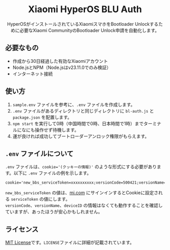 <div align="center">
  <h1>Xiaomi HyperOS BLU Auth</h1>
  HyperOSがインストールされているXiaomiスマホをBootloader Unlockするために必要なXiaomi CommunityのBootloader Unlock申請を自動化します。
</div>

## 必要なもの
- 作成から30日経過した有効なXiaomiアカウント
- Node.jsとNPM（Node.jsはv23.11.0でのみ検証）
- インターネット接続

## 使い方
1. `sample.env` ファイルを参考に、`.env` ファイルを作成します。
2. `.env` ファイルがあるディレクトリと同じディレクトリに `bl-auth.js` と `package.json` を配置します。
3. `npm start` を実行して0時（中国時間で0時、日本時間で1時）までターミナルになにも操作せず待機します。
4. 運が良ければ成功してブートローダーアンロック権限がもらえます。

## `.env` ファイルについて
`.env` ファイルは、`cookie='(クッキーの情報)'` のような形式にする必要があります。以下に `.env` ファイルの例を示します。
<br>
```
cookie='new_bbs_serviceToken=xxxxxxxxxx;versionCode=500421;versionName=5.4.21;deviceID=ABCD1234'
```
`new_bbs_serviceToken` の値は、[mi.com](https://mi.com) にサインインするとCookieに設定される `serviceToken` の値にします。
<br>
`versionCode`、`versionName`、`deviceID` の情報はなくても動作することを確認していますが、あったほうが安心かもしれません。

## ライセンス
[MIT License](https://mit-license.org/)です。`LICENSE`ファイルに詳細が記載されています。
